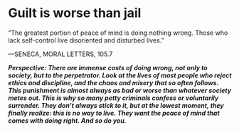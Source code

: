 # Guilt is worse than jail

“The greatest portion of peace of mind is doing nothing wrong. Those who lack self-control live disoriented and disturbed lives.”

—SENECA, MORAL LETTERS, 105.7

***Perspective: There are immense costs of doing wrong, not only to society, but to the perpetrator. Look at the lives of most people who reject ethics and discipline, and the chaos and misery that so often follows. This punishment is almost always as bad or worse than whatever society metes out. This is why so many petty criminals confess or voluntarily surrender. They don’t always stick to it, but at the lowest moment, they finally realize: this is no way to live. They want the peace of mind that comes with doing right. And so do you.***